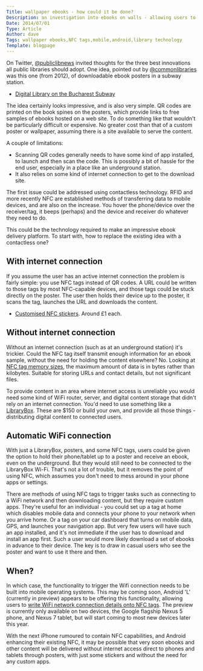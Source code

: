 ```yaml
---
Title: wallpaper ebooks - how could it be done?
Description: an investigation into ebooks on walls - allowing users to access ebooks by holding their phone to wallpaper or posters
Date: 2014/07/01
Type: Article
Author: dave
Tags: wallpaper ebooks,NFC tags,mobile,android,library technology
Template: blogpage
---
```


On Twitter, [@publiclibnews](https://twitter.com/publiclibnews/status/476433830124199937) invited thoughts for the three best innovations all public libraries should adopt.  One idea, pointed out by [@commonlibraries](https://twitter.com/commonlibraries) was this one (from 2012), of downloadable ebook posters in a subway station.

- [Digital Library on the Bucharest Subway](http://www.paulkater.com/2012/10/stunning-idea-digital-library-on-the-bucharest-subway-station/)

The idea certainly looks impressive, and is also very simple.  QR codes are printed on the book spines on the posters, which provide links to free samples of ebooks hosted on a web site.  To do something like that wouldn't be particularly difficult or expensive.  No greater cost than that of a custom poster or wallpaper, assuming there is a site available to serve the content.

A couple of limitations:

- Scanning QR codes generally needs to have some kind of app installed, to launch and then scan the code.  This is possibly a bit of hassle for the end user, especially in a place like an underground station.
- It also relies on some kind of internet connection to get to the download site.

The first issue could be addressed using contactless technology.  RFID and more recently NFC are established methods of transferring data to mobile devices, and are also on the increase. You hover the phone/device over the receiver/tag, it beeps (perhaps) and the device and receiver do whatever they need to do.

This could be the technology required to make an impressive ebook delivery platform.  To start with, how to replace the existing idea with a contactless one?

With internet connection
------------------------

If you assume the user has an active internet connection the problem is fairly simple:  you use NFC tags instead of QR codes.  A URL could be written to those tags by most NFC-capable devices, and those tags could be stuck directly on the poster.  The user then holds their device up to the poster, it scans the tag, launches the URL and downloads the content.

- [Customised NFC stickers](http://rapidnfc.com/item/131/custom_print_nfc_stickers_44_x_55mm_rectangle_ntag203_express).  Around £1 each.

Without internet connection
---------------------------

Without an internet connection (such as at an underground station) it's trickier.  Could the NFC tag itself transmit enough information for an ebook sample, without the need for holding the content elsewhere?  No.  Looking at [NFC tag memory sizes](http://rapidnfc.com/which_nfc_chip), the maximum amount of data is in bytes rather than kilobytes.  Suitable for storing URLs and contact details, but not significant files.

To provide content in an area where internet access is unreliable you would need some kind of WiFi router, server, and digital content storage that didn't rely on an internet connection.  You'd need to use something like a [LibraryBox](http://jasongriffey.net/librarybox/).  These are $150 or build your own, and provide all those things - distributing digital content to connected users.

Automatic WiFi connection
-------------------------

With just a LibraryBox, posters, and some NFC tags, users could be given the option to hold their phone/tablet up to a poster and receive an ebook, even on the underground.  But they would still need to be connected to the LibraryBox Wi-Fi.  That's not a lot of trouble, but it removes the point of using NFC, which assumes you don't need to mess around in your phone apps or settings.

There are methods of using NFC tags to trigger tasks such as connecting to a WiFi network and then downloading content, but they require custom apps.  They're useful for an individual - you could set up a tag at home which disables mobile data and connects your phone to your network when you arrive home.  Or a tag on your car dashboard that turns on mobile data, GPS, and launches your navigation app.  But very few users will have such an app installed, and it's not immediate if the user has to download and install an app first.  Such a user would more likely download a set of ebooks in advance to their device.  The key is to  draw in casual users who see the poster and want to use it there and then.

When?
-----

In which case, the functionality to trigger the Wifi connection needs to be built into mobile operating systems.  This may be coming soon, Android 'L' (currently in preview) appears to be offering this functionality, allowing users to [write WiFi network connection details onto NFC tags](http://www.androidpolice.com/2014/06/27/android-l-feature-spotlight-write-wi-fi-passwords-to-nfc-tags-directly-from-android/).  The preview is currently only available on two devices, the Google flagship Nexus 5 phone, and Nexus 7 tablet, but will start coming to most new devices later this year.

With the next iPhone rumoured to contain NFC capabilities, and Android enhancing their existing NFC, it may be possible that very soon ebooks and other content will be delivered without internet access direct to phones and tablets through posters, with just some stickers and without the need for any custom apps.
